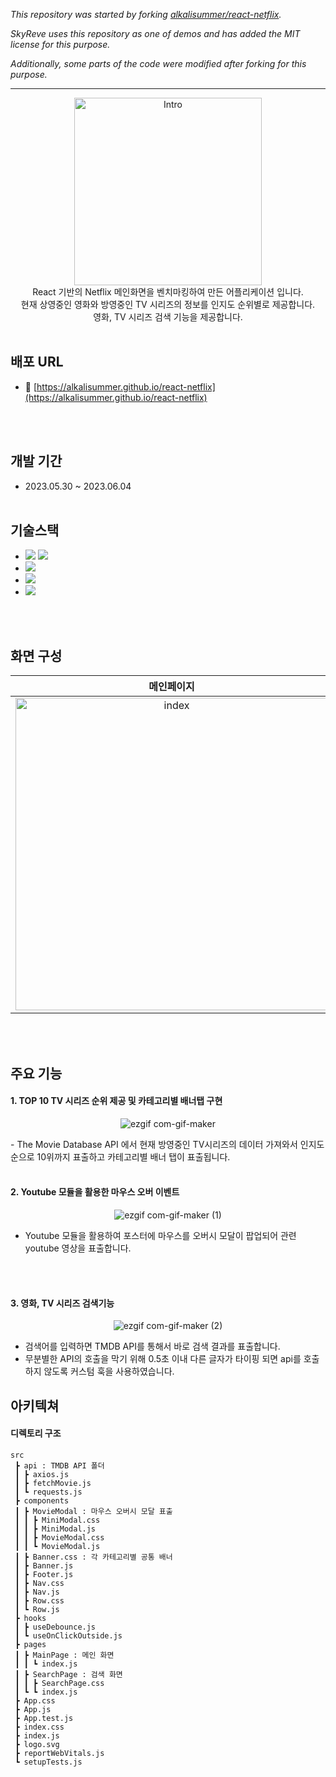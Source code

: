 _This repository was started by forking [alkalisummer/react-netflix](https://github.com/alkalisummer/react-netflix)._

_SkyReve uses this repository as one of demos and has added the MIT license for this purpose._

_Additionally, some parts of the code were modified after forking for this purpose._

---

<div align="center">
<img width="300" alt="Intro" src="https://github.com/alkalisummer/react-netflix/assets/47405224/52b9394c-6eab-490a-bd1d-d12190c9e4b9"/><br>
React 기반의 Netflix 메인화면을 벤치마킹하여 만든 어플리케이션 입니다.<br/>
현재 상영중인 영화와 방영중인 TV 시리즈의 정보를 인지도 순위별로 제공합니다.<br/>
영화, TV 시리즈 검색 기능을 제공합니다.
</div>
</br>

## 배포 URL

- 📎 [https://alkalisummer.github.io/react-netflix](https://alkalisummer.github.io/react-netflix)

<br/>
<br/>

## 개발 기간

- 2023.05.30 ~ 2023.06.04
  <br/>
  <br/>

## 기술스택

- <img src="https://img.shields.io/badge/JavaScript-F7DF1E?logo=JavaScript"/> <img src="https://img.shields.io/badge/React-v18.2.0-61DAFB?logo=React"/>
- <img src="https://img.shields.io/badge/axios-v1.4.0-5A29E4?logo=Axios"/>
- <img src="https://img.shields.io/badge/styled--components-v6.0.0-DB7093?logo=styled-components"/>
- <img src="https://img.shields.io/badge/Github Pages-v5.0.0-222222?logo=Github Pages"/>

<br/>
<br/>

## 화면 구성

|                                                               메인페이지                                                               |                                                                             검색 페이지                                                                             |
| :------------------------------------------------------------------------------------------------------------------------------------: | :-----------------------------------------------------------------------------------------------------------------------------------------------------------------: |
| <img width="500" alt="index" src="https://github.com/alkalisummer/react-netflix/assets/47405224/fd9e1c7e-3e95-494a-be7a-db70bc0f1738"> | <img width="500" alt="스크린샷 2023-11-11 00 03 10" src="https://github.com/alkalisummer/react-netflix/assets/47405224/74d1bd73-d4f4-4b04-973d-8a9951dd9f0e"> |

<br/>
<br/>

## 주요 기능

#### 1. TOP 10 TV 시리즈 순위 제공 및 카테고리별 배너탭 구현

<div align="center">
  
![ezgif com-gif-maker](https://github.com/alkalisummer/react-netflix/assets/47405224/d8de3093-433e-49a6-999f-9f8282d62a2e)

</div>
- The Movie Database API 에서 현재 방영중인 TV시리즈의 데이터 가져와서 인지도순으로 10위까지 표출하고 카테고리별 배너 탭이 표출됩니다.

<br/>
<br/>

#### 2. Youtube 모듈을 활용한 마우스 오버 이벤트

<div align="center">

![ezgif com-gif-maker (1)](https://github.com/alkalisummer/react-netflix/assets/47405224/52fc0c34-c9ec-4292-a463-1d2ccfda928f)

</div>

- Youtube 모듈을 활용하여 포스터에 마우스를 오버시 모달이 팝업되어 관련 youtube 영상을 표출합니다.

<br/>
<br/>

#### 3. 영화, TV 시리즈 검색기능

<div align="center">

![ezgif com-gif-maker (2)](https://github.com/alkalisummer/react-netflix/assets/47405224/c7b6ad8e-e0af-4e12-96fe-6ce52709935c)

</div>

- 검색어를 입력하면 TMDB API를 통해서 바로 검색 결과를 표출합니다.
- 무분별한 API의 호출을 막기 위해 0.5초 이내 다른 글자가 타이핑 되면 api를 호출하지 않도록 커스텀 훅을 사용하였습니다.

## 아키텍쳐

#### 디렉토리 구조

```
src
 ┣ api : TMDB API 폴더
 ┃ ┣ axios.js
 ┃ ┣ fetchMovie.js
 ┃ ┗ requests.js
 ┣ components
 ┃ ┣ MovieModal : 마우스 오버시 모달 표출
 ┃ ┃ ┣ MiniModal.css
 ┃ ┃ ┣ MiniModal.js
 ┃ ┃ ┣ MovieModal.css
 ┃ ┃ ┗ MovieModal.js
 ┃ ┣ Banner.css : 각 카테고리별 공통 배너
 ┃ ┣ Banner.js
 ┃ ┣ Footer.js
 ┃ ┣ Nav.css
 ┃ ┣ Nav.js
 ┃ ┣ Row.css
 ┃ ┗ Row.js
 ┣ hooks
 ┃ ┣ useDebounce.js
 ┃ ┗ useOnClickOutside.js
 ┣ pages
 ┃ ┣ MainPage : 메인 화면
 ┃ ┃ ┗ index.js
 ┃ ┣ SearchPage : 검색 화면
 ┃ ┃ ┣ SearchPage.css
 ┃ ┗ ┗ index.js
 ┣ App.css
 ┣ App.js
 ┣ App.test.js
 ┣ index.css
 ┣ index.js
 ┣ logo.svg
 ┣ reportWebVitals.js
 ┗ setupTests.js

```
